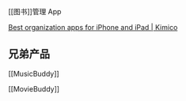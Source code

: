 

[[图书]]管理 App

[Best organization apps for iPhone and iPad | Kimico](https://www.kimicoapps.com/)


## 兄弟产品


[[MusicBuddy]]

[[MovieBuddy]]

